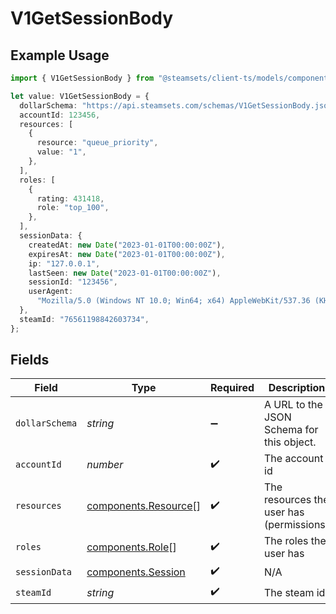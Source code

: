 # V1GetSessionBody

## Example Usage

```typescript
import { V1GetSessionBody } from "@steamsets/client-ts/models/components";

let value: V1GetSessionBody = {
  dollarSchema: "https://api.steamsets.com/schemas/V1GetSessionBody.json",
  accountId: 123456,
  resources: [
    {
      resource: "queue_priority",
      value: "1",
    },
  ],
  roles: [
    {
      rating: 431418,
      role: "top_100",
    },
  ],
  sessionData: {
    createdAt: new Date("2023-01-01T00:00:00Z"),
    expiresAt: new Date("2023-01-01T00:00:00Z"),
    ip: "127.0.0.1",
    lastSeen: new Date("2023-01-01T00:00:00Z"),
    sessionId: "123456",
    userAgent:
      "Mozilla/5.0 (Windows NT 10.0; Win64; x64) AppleWebKit/537.36 (KHTML, like Gecko) Chrome/91.0.4472.124 Safari/537.36",
  },
  steamId: "76561198842603734",
};
```

## Fields

| Field                                                        | Type                                                         | Required                                                     | Description                                                  | Example                                                      |
| ------------------------------------------------------------ | ------------------------------------------------------------ | ------------------------------------------------------------ | ------------------------------------------------------------ | ------------------------------------------------------------ |
| `dollarSchema`                                               | *string*                                                     | :heavy_minus_sign:                                           | A URL to the JSON Schema for this object.                    | https://api.steamsets.com/schemas/V1GetSessionBody.json      |
| `accountId`                                                  | *number*                                                     | :heavy_check_mark:                                           | The account id                                               | 123456                                                       |
| `resources`                                                  | [components.Resource](../../models/components/resource.md)[] | :heavy_check_mark:                                           | The resources the user has (permissions)                     |                                                              |
| `roles`                                                      | [components.Role](../../models/components/role.md)[]         | :heavy_check_mark:                                           | The roles the user has                                       |                                                              |
| `sessionData`                                                | [components.Session](../../models/components/session.md)     | :heavy_check_mark:                                           | N/A                                                          |                                                              |
| `steamId`                                                    | *string*                                                     | :heavy_check_mark:                                           | The steam id                                                 | 76561198842603734                                            |
